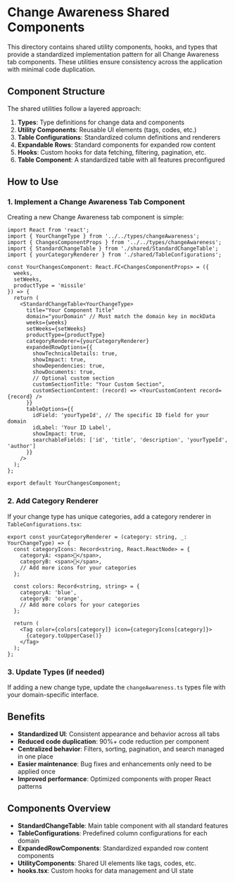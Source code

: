 # Change Awareness Shared Components

This directory contains shared utility components, hooks, and types that provide a standardized implementation pattern for all Change Awareness tab components. These utilities ensure consistency across the application with minimal code duplication.

## Component Structure

The shared utilities follow a layered approach:

1. **Types**: Type definitions for change data and components
2. **Utility Components**: Reusable UI elements (tags, codes, etc.)
3. **Table Configurations**: Standardized column definitions and renderers
4. **Expandable Rows**: Standard components for expanded row content
5. **Hooks**: Custom hooks for data fetching, filtering, pagination, etc.
6. **Table Component**: A standardized table with all features preconfigured

## How to Use

### 1. Implement a Change Awareness Tab Component

Creating a new Change Awareness tab component is simple:

```tsx
import React from 'react';
import { YourChangeType } from '../../types/changeAwareness';
import { ChangesComponentProps } from '../../types/changeAwareness';
import { StandardChangeTable } from './shared/StandardChangeTable';
import { yourCategoryRenderer } from './shared/TableConfigurations';

const YourChangesComponent: React.FC<ChangesComponentProps> = ({ 
  weeks, 
  setWeeks, 
  productType = 'missile' 
}) => {
  return (
    <StandardChangeTable<YourChangeType>
      title="Your Component Title"
      domain="yourDomain" // Must match the domain key in mockData
      weeks={weeks}
      setWeeks={setWeeks}
      productType={productType}
      categoryRenderer={yourCategoryRenderer}
      expandedRowOptions={{
        showTechnicalDetails: true,
        showImpact: true,
        showDependencies: true,
        showDocuments: true,
        // Optional custom section
        customSectionTitle: "Your Custom Section",
        customSectionContent: (record) => <YourCustomContent record={record} />
      }}
      tableOptions={{
        idField: 'yourTypeId', // The specific ID field for your domain
        idLabel: 'Your ID Label',
        showImpact: true,
        searchableFields: ['id', 'title', 'description', 'yourTypeId', 'author']
      }}
    />
  );
};

export default YourChangesComponent;
```

### 2. Add Category Renderer

If your change type has unique categories, add a category renderer in `TableConfigurations.tsx`:

```tsx
export const yourCategoryRenderer = (category: string, _: YourChangeType) => {
  const categoryIcons: Record<string, React.ReactNode> = {
    categoryA: <span>🔧</span>,
    categoryB: <span>📅</span>,
    // Add more icons for your categories
  };
  
  const colors: Record<string, string> = {
    categoryA: 'blue',
    categoryB: 'orange',
    // Add more colors for your categories
  };
  
  return (
    <Tag color={colors[category]} icon={categoryIcons[category]}>
      {category.toUpperCase()}
    </Tag>
  );
};
```

### 3. Update Types (if needed)

If adding a new change type, update the `changeAwareness.ts` types file with your domain-specific interface.

## Benefits

- **Standardized UI**: Consistent appearance and behavior across all tabs
- **Reduced code duplication**: 90%+ code reduction per component
- **Centralized behavior**: Filters, sorting, pagination, and search managed in one place
- **Easier maintenance**: Bug fixes and enhancements only need to be applied once
- **Improved performance**: Optimized components with proper React patterns

## Components Overview

- **StandardChangeTable**: Main table component with all standard features
- **TableConfigurations**: Predefined column configurations for each domain
- **ExpandedRowComponents**: Standardized expanded row content components
- **UtilityComponents**: Shared UI elements like tags, codes, etc.
- **hooks.tsx**: Custom hooks for data management and UI state 